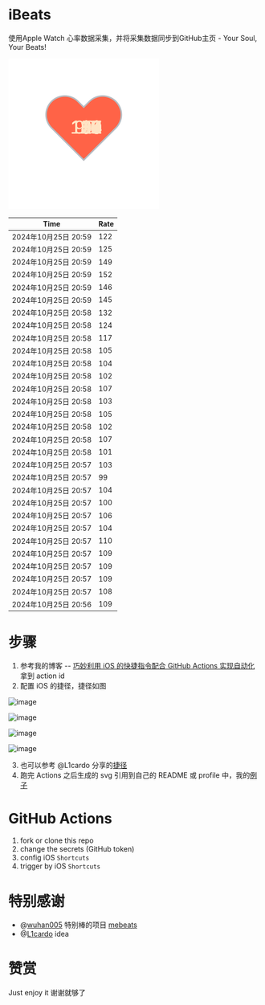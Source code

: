# iBeats
使用Apple Watch 心率数据采集，并将采集数据同步到GitHub主页 - Your Soul, Your Beats!

![](./files/heart.svg)

<!--START_SECTION:my_heart_rate-->
| Time | Rate | 
 | ---- | ---- | 
| 2024年10月25日 20:59 | 122 |
| 2024年10月25日 20:59 | 125 |
| 2024年10月25日 20:59 | 149 |
| 2024年10月25日 20:59 | 152 |
| 2024年10月25日 20:59 | 146 |
| 2024年10月25日 20:59 | 145 |
| 2024年10月25日 20:58 | 132 |
| 2024年10月25日 20:58 | 124 |
| 2024年10月25日 20:58 | 117 |
| 2024年10月25日 20:58 | 105 |
| 2024年10月25日 20:58 | 104 |
| 2024年10月25日 20:58 | 102 |
| 2024年10月25日 20:58 | 107 |
| 2024年10月25日 20:58 | 103 |
| 2024年10月25日 20:58 | 105 |
| 2024年10月25日 20:58 | 102 |
| 2024年10月25日 20:58 | 107 |
| 2024年10月25日 20:58 | 101 |
| 2024年10月25日 20:57 | 103 |
| 2024年10月25日 20:57 | 99 |
| 2024年10月25日 20:57 | 104 |
| 2024年10月25日 20:57 | 100 |
| 2024年10月25日 20:57 | 106 |
| 2024年10月25日 20:57 | 104 |
| 2024年10月25日 20:57 | 110 |
| 2024年10月25日 20:57 | 109 |
| 2024年10月25日 20:57 | 109 |
| 2024年10月25日 20:57 | 109 |
| 2024年10月25日 20:57 | 108 |
| 2024年10月25日 20:56 | 109 |

<!--END_SECTION:my_heart_rate-->

# 步骤
1. 参考我的博客 -- [巧妙利用 iOS 的快捷指令配合 GitHub Actions 实现自动化](https://github.com/yihong0618/gitblog/issues/198) 拿到 action id
2. 配置 iOS 的捷径，捷径如图

![image](https://user-images.githubusercontent.com/15976103/122154218-0db0b480-ce97-11eb-93bb-5aec07c558dc.png)

![image](https://user-images.githubusercontent.com/15976103/122154236-186b4980-ce97-11eb-8e4b-70551a0391ae.png)

![image](https://user-images.githubusercontent.com/15976103/122154268-2d47dd00-ce97-11eb-902e-3acf292265a9.png)

![image](https://user-images.githubusercontent.com/15976103/122174055-fa144680-ceb4-11eb-9be2-3eb83cd516f7.png)

3. 也可以参考 @L1cardo 分享的[捷径](https://www.icloud.com/shortcuts/6ab6047b459c41ad822ad6b94b1c03d4)
4. 跑完 Actions 之后生成的 svg 引用到自己的 README 或 profile 中，我的[例子](https://github.com/yihong0618) 

# GitHub Actions

1. fork or clone this repo
2. change the secrets (GitHub token)
3. config iOS `Shortcuts` 
4. trigger by iOS `Shortcuts`

# 特别感谢
- @[wuhan005](https://github.com/wuhan005) 特别棒的项目 [mebeats](https://github.com/wuhan005/mebeats)
- @[L1cardo](https://github.com/L1cardo) idea

# 赞赏
Just enjoy it
谢谢就够了
